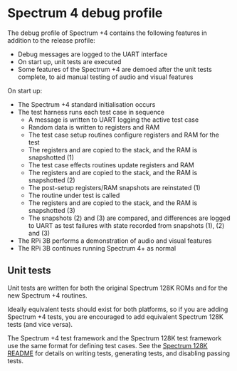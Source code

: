 # Spectrum 4 debug profile

The debug profile of Spectrum +4 contains the following features in addition to
the release profile:

  * Debug messages are logged to the UART interface
  * On start up, unit tests are executed
  * Some features of the Spectrum +4 are demoed after the unit tests complete, to
  aid manual testing of audio and visual features

On start up:

  * The Spectrum +4 standard initialisation occurs
  * The test harness runs each test case in sequence
    * A message is written to UART logging the active test case
    * Random data is written to registers and RAM
    * The test case setup routines configure registers and RAM for the test
    * The registers and are copied to the stack, and the RAM is snapshotted (1)
    * The test case effects routines update registers and RAM
    * The registers and are copied to the stack, and the RAM is snapshotted (2)
    * The post-setup registers/RAM snapshots are reinstated (1)
    * The routine under test is called
    * The registers and are copied to the stack, and the RAM is snapshotted (3)
    * The snapshots (2) and (3) are compared, and differences are logged to UART
    as test failures with state recorded from snapshots (1), (2) and (3)
  * The RPi 3B performs a demonstration of audio and visual features
  * The RPi 3B continues running Spectrum 4+ as normal

## Unit tests

Unit tests are written for both the original Spectrum 128K ROMs and for the new
Spectrum +4 routines.

Ideally equivalent tests should exist for both platforms, so if you are adding
Spectrum +4 tests, you are encouraged to add equivalent Spectrum 128K tests
(and vice versa).

The Spectrum +4 test framework and the Spectrum 128K test framework use the
same format for defining test cases. See the [Spectrum 128K
README](/src/spectrum128k/README.md) for details on writing tests, generating
tests, and disabling passing tests.
